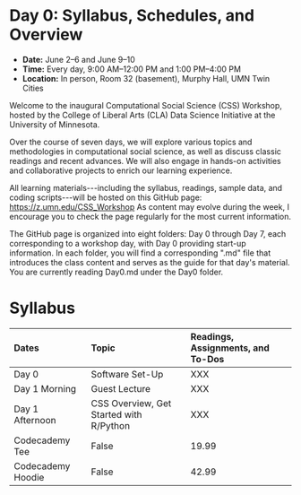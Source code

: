 # Day 0: Syllabus, Schedules, and Overview

- **Date:** June 2–6 and June 9–10
- **Time:** Every day, 9:00 AM–12:00 PM and 1:00 PM–4:00 PM
- **Location:** In person, Room 32 (basement), Murphy Hall, UMN Twin Cities

Welcome to the inaugural Computational Social Science (CSS) Workshop, hosted by the College of Liberal Arts (CLA) Data Science Initiative at the University of Minnesota.

Over the course of seven days, we will explore various topics and methodologies in computational social science, as well as discuss classic readings and recent advances. We will also engage in hands-on activities and collaborative projects to enrich our learning experience.

All learning materials---including the syllabus, readings, sample data, and coding scripts---will be hosted on this GitHub page: https://z.umn.edu/CSS_Workshop As content may evolve during the week, I encourage you to check the page regularly for the most current information.

The GitHub page is organized into eight folders: Day 0 through Day 7, each corresponding to a workshop day, with Day 0 providing start-up information. In each folder, you will find a corresponding ".md" file that introduces the class content and serves as the guide for that day's material. You are currently reading Day0.md under the Day0 folder.

# Syllabus

| Dates              | Topic | Readings, Assignments, and To-Dos |
| :---------------- |    :------ | :---- |
| Day 0        |   Software Set-Up   | XXX |
| Day 1 Morning     |   Guest Lecture | XXX |
| Day 1 Afternoon   |   CSS Overview, Get Started with R/Python | XXX |
| Codecademy Tee    |  False   | 19.99 |
| Codecademy Hoodie |  False   | 42.99 |